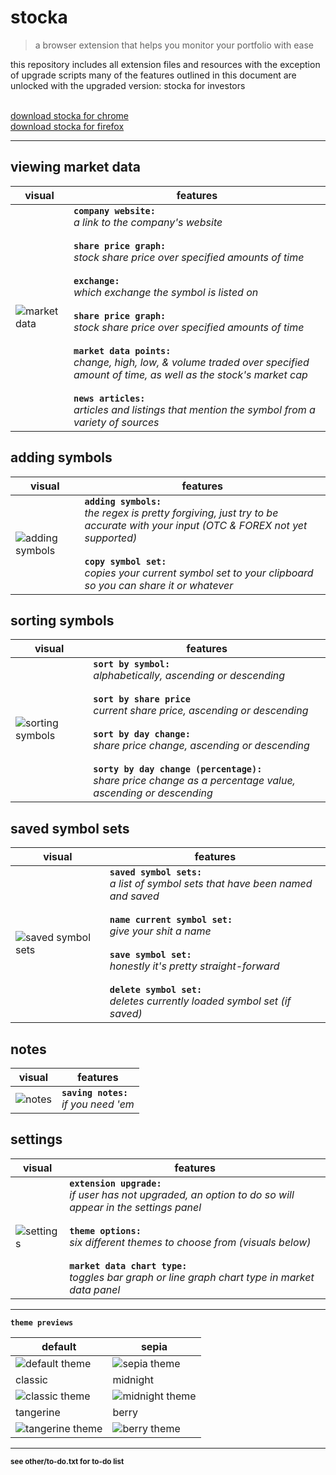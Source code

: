 # stocka
>a browser extension that helps you monitor your portfolio with ease


this repository includes all extension files and resources with the exception of upgrade scripts
many of the features outlined in this document are unlocked with the upgraded version: stocka for investors

<br/>[download stocka for chrome](https://chrome.google.com/webstore/detail/stocka/lmjgcjcjefogafhmhefbibnnkpgkkdgh)
<br/>[download stocka for firefox](https://chrome.google.com/webstore/detail/stocka/lmjgcjcjefogafhmhefbibnnkpgkkdgh)

---

## viewing market data

visual | features
--- | ---
![market data](stocka-extension/images/screenshots/readme/market-data.png  "market data") | **`company website:`**<br/>_a link to the company's website_<br/><br/>**`share price graph:`**<br/>_stock share price over specified amounts of time_<br/><br/>**`exchange:`**<br/>_which exchange the symbol is listed on_<br/><br/>**`share price graph:`**<br/>_stock share price over specified amounts of time_<br/><br/>**`market data points:`**<br/>_change, high, low, & volume traded over specified amount of time, as well as the stock's market cap_<br/><br/>**`news articles:`**<br/>_articles and listings that mention the symbol from a variety of sources_


## adding symbols

visual | features
--- | ---
![adding symbols](stocka-extension/images/screenshots/readme/add-copy.png "adding symbols") | **`adding symbols:`**<br/>_the regex is pretty forgiving, just try to be accurate with your input (OTC & FOREX not yet supported)_<br/><br/>**`copy symbol set:`**<br/>_copies your current symbol set to your clipboard so you can share it or whatever_


## sorting symbols

visual | features
--- | ---
![sorting symbols](stocka-extension/images/screenshots/readme/sort-1.png "sorting symbol set") | **`sort by symbol:`**<br/>_alphabetically, ascending or descending_<br/><br/>**`sort by share price`**<br/>_current share price, ascending or descending_<br/><br/>**`sort by day change:`**<br/>_share price change, ascending or descending_<br/><br/>**`sorty by day change (percentage):`**<br/>_share price change as a percentage value, ascending or descending_


## saved symbol sets

visual | features
--- | ---
![saved symbol sets](stocka-extension/images/screenshots/readme/saved-sets.png "saved symbol sets") | **`saved symbol sets:`**<br/>_a list of symbol sets that have been named and saved_<br/><br/>**`name current symbol set:`**<br/>_give your shit a name_<br/><br/>**`save symbol set:`**<br/>_honestly it's pretty straight-forward_<br/><br/>**`delete symbol set:`**<br/>_deletes currently loaded symbol set (if saved)_


## notes

visual | features
--- | ---
![notes](stocka-extension/images/screenshots/readme/notes.png "notes") | **`saving notes:`**<br/>_if you need 'em_


## settings

visual | features
--- | ---
![settings](stocka-extension/images/screenshots/readme/settings.png "settings") | **`extension upgrade:`**<br/>_if user has not upgraded, an option to do so will appear in the settings panel_<br/><br/>**`theme options:`**<br/>_six different themes to choose from (visuals below)_<br/><br/>**`market data chart type:`**<br/>_toggles bar graph or line graph chart type in market data panel_

---

**`theme previews`**

default | sepia
--- | ---
![default theme](stocka-extension/images/screenshots/readme/default.png "default theme") | ![sepia theme](stocka-extension/images/screenshots/readme/sepia.png "sepia theme")
classic | midnight
![classic theme](stocka-extension/images/screenshots/readme/classic.png "classic theme") | ![midnight theme](stocka-extension/images/screenshots/readme/midnight.png "midnight theme")
tangerine | berry
![tangerine theme](stocka-extension/images/screenshots/readme/tangerine.png "tangerine theme") | ![berry theme](stocka-extension/images/screenshots/readme/berry.png "berry theme")

---

<sup>**see other/to-do.txt for to-do list**</sup>